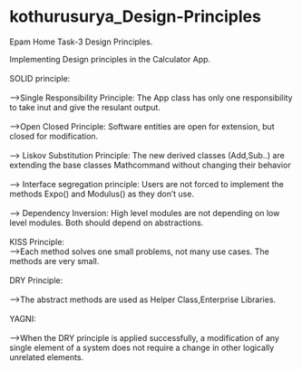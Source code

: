 # kothurusurya_Design-Principles	
Epam Home Task-3 Design Principles.	

Implementing Design principles in the Calculator App.<br>	
SOLID principle:<br>	
-->Single Responsibility Principle: The App class has only one responsibility to take inut and give the resulant output.<br>	
-->Open Closed Principle: Software entities are open for extension, but closed for modification.<br>	
--> Liskov Substitution Principle: The new derived classes (Add,Sub..) are extending the base classes Mathcommand without changing their behavior<br>	
--> Interface segregation principle: Users are not forced to implement the methods Expo() and Modulus() as they don’t use.<br>	
--> Dependency Inversion: High level modules are not depending on low level modules. Both should depend on abstractions.<br>	
KISS Principle:<br>	
-->Each method solves one small problems, not many use cases. The methods are very small.<br>	
DRY Principle:<br>	
-->The abstract methods are used as Helper Class,Enterprise Libraries.<br>	
YAGNI:<br>	
-->When the DRY principle is applied successfully, a modification of any single element of a system does not require a change in other logically unrelated elements.<br>	
